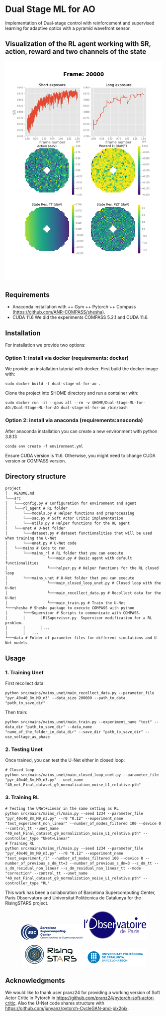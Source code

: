# Dual Stage ML for AO
Implementation of Dual-stage control with reinforcement and supervised learning for adaptive optics with a pyramid wavefront sensor.

## Visualization of the RL agent working with SR, action, reward and two channels of the state

<div align="center">
    <img src="https://github.com/Tomeu7/Dual-Stage-ML-for-AO/blob/main/img/visualisation.gif" width="600">
</div>

## Requirements

+ Anaconda installation with
++ Gym
++ Pytorch
++ Compass (https://github.com/ANR-COMPASS/shesha).
+ CUDA 11.6
We did the experiments COMPASS 5.2.1 and CUDA 11.6.

## Installation

For installation we provide two options:

### Option 1: install via docker (requirements: docker)

We provide an installation tutorial with docker. First build the docker image with:

```
sudo docker build -t dual-stage-ml-for-ao .
```

Clone the project into $HOME directory and run a container with:

```
sudo docker run -it --gpus all --rm -v $HOME/Dual-Stage-ML-for-AO:/Dual-Stage-ML-for-AO dual-stage-ml-for-ao /bin/bash
```

### Option 2: install via anaconda (requirements:anaconda)

After anaconda installation you can create a new environment with python 3.8.13

```
conda env create -f environment.yml
```

Ensure CUDA version is 11.6. Otherwise, you might need to change CUDA version or COMPASS version.


## Directory structure

```
project
│   README.md
└───src
│   └───config.py # Configuration for environment and agent
│   └───rl_agent # RL folder
│       └───models.py # Helper functions and preprocessing
│       └───sac.py # Soft Actor Critic implementation
│       └───utils.py # Helper functions for the RL agent
│   └───unet # U-Net folder
│       └───dataset.py # dataset functionalities that will be used when training the U-Net
│       └───unet.py # U-Net code
│   └───mains # Code to run
│       └───mains_rl # RL folder that you can execute
│                  └───main.py # Basic agent with default functionalities
│                  └───helper.py # Helper functions for the RL closed loop
│       └───mains_unet # U-Net folder that you can execute
│                  └───main_closed_loop_unet.py # Closed loop with the U-Net
│                  └───main_recollect_data.py # Recollect data for the U-Net
│                  └───main_train.py # Train the U-Net
└───shesha # Shesha package to execute COMPASS with python
│       └───Supervisor # Scripts to communicate with COMPASS.
│       │       │RlSupervisor.py  Supervisor modification for a RL problem.
│       │       │...
│       │   ...
└───data # Folder of parameter files for different simulations and U-Net models
```

## Usage

### 1. Training Unet

First recollect data:

```
python src/mains/mains_unet/main_recollect_data.py --parameter_file "pyr_40x40_8m_M9_n3" --data_size 200000 --path_to_data "path_to_save_dir"
```

Then train:

```
python src/mains/mains_unet/main_train.py --experiment_name "test" --data_dir "path_to_save_dir" --data_name "name_of_the_folder_in_data_dir" --save_dir "path_to_save_dir" --use_voltage_as_phase
```

### 2. Testing Unet

Once trained, you can test the U-Net either in closed loop:

```
# Closed loop
python src/mains/mains_unet/main_closed_loop_unet.py --parameter_file "pyr_40x40_8m_M9_n3.py" --unet_name "40_net_Final_dataset_g9_normalization_noise_L1_relative.pth"
```

### 3. Training RL


```
# Testing the UNet+Linear in the same setting as RL
python src/mains/mains_rl/main.py --seed 1234 --parameter_file "pyr_40x40_8m_M9_n3.py" --r0 "0.12" --experiment_name "test_experiment_non_linear" --number_of_modes_filtered 100 --device 0 --control_tt --unet_name "40_net_Final_dataset_g9_normalization_noise_L1_relative.pth" --controller_type "UNet+Linear"
# Training RL
python src/mains/mains_rl/main.py --seed 1234 --parameter_file "pyr_40x40_8m_M9_n3.py" --r0 "0.12" --experiment_name "test_experiment_rl" --number_of_modes_filtered 100 --device 0 --number_of_previous_s_dm_tt=3 --number_of_previous_s_dm=3 --s_dm_tt --s_dm_residual_non_linear --s_dm_residual_non_linear_tt --mode "correction" --control_tt --unet_name "40_net_Final_dataset_g9_normalization_noise_L1_relative.pth" --controller_type "RL"

```

This work has been a collaboration of Barcelona Supercomputing Center, Paris Observatory and Universitat Politècnica de Catalunya for the RisingSTARS project.

<div align="center">
  <img src="https://github.com/Tomeu7/Dual-Stage-ML-for-AO/blob/main/img/Image1.png" width="200" />
  <img src="https://github.com/Tomeu7/Dual-Stage-ML-for-AO/blob/main/img/Image2.png" width="200" />
  <img src="https://github.com/Tomeu7/Dual-Stage-ML-for-AO/blob/main/img/Image3.jpg" width="200" />
  <img src="https://github.com/Tomeu7/Dual-Stage-ML-for-AO/blob/main/img/Image4.png" width="200" />
</div>

## Acknowledgments

We would like to thank user pranz24 for providing a working version of Soft Actor Critic in Pytorch in https://github.com/pranz24/pytorch-soft-actor-critic. Also the U-Net code shares structure with https://github.com/junyanz/pytorch-CycleGAN-and-pix2pix.